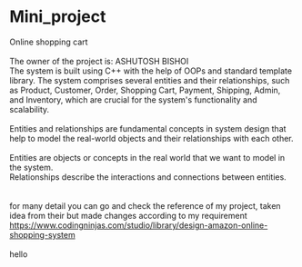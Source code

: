 # Mini_project
Online shopping cart
<br>
<br>
The owner of the project is: ASHUTOSH BISHOI
<br>
The system is built using C++ with the help of OOPs and standard template library. The system comprises several entities and their relationships, such as Product, Customer, Order, Shopping Cart, Payment, Shipping, Admin, and Inventory, which are crucial for the system's functionality and scalability. 
<br>
<br>
Entities and relationships are fundamental concepts in system design that help to model the real-world objects and their relationships with each other.
<br>
<br>
Entities are objects or concepts in the real world that we want to model in the system. 
<br>
Relationships describe the interactions and connections between entities.
<br>
<br>
<br>
for many detail you can go and check the reference of my project, taken idea from their but made changes according to my requirement
<br>
https://www.codingninjas.com/studio/library/design-amazon-online-shopping-system
<br>
<br>hello
